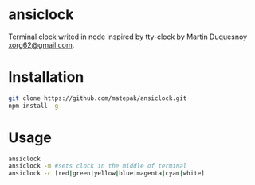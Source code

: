 # ansiclock

Terminal clock writed in node inspired by tty-clock by Martin Duquesnoy <xorg62@gmail.com>.

# Installation
```bash
git clone https://github.com/matepak/ansiclock.git
npm install -g
```
# Usage
```bash
ansiclock
ansiclock -m #sets clock in the middle of terminal
ansiclock -c [red|green|yellow|blue|magenta|cyan|white]
```
